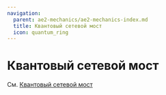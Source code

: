 ```yaml
---
navigation:
  parent: ae2-mechanics/ae2-mechanics-index.md
  title: Квантовый сетевой мост
  icon: quantum_ring
---
```


# Квантовый сетевой мост

См. [Квантовый сетевой мост](../items-blocks-machines/quantum_bridge.md)